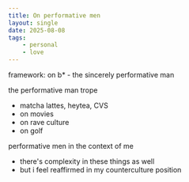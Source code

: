 ```yaml
---
title: On performative men
layout: single
date: 2025-08-08
tags:
    - personal
    - love
---
```

framework: on b* - the sincerely performative man

the performative man trope
- matcha lattes, heytea, CVS
- on movies
- on rave culture
- on golf

performative men in the context of me
- there's complexity in these things as well
- but i feel reaffirmed in my counterculture position
